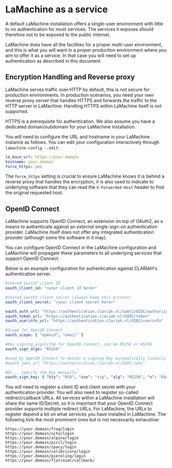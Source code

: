 # LaMachine as a service

A default LaMachine installation offers a single-user environment with little
to no authentication for most services. The services it exposes should
therefore not to be exposed to the public internet.

LaMachine does have all the facilities for a proper multi-user environment, and
this is what you will want in a proper production environment where you aim to
offer it as a service. In that case you will need to set up authentication as
described in this document.

## Encryption Handling and Reverse proxy

LaMachine serves traffic over HTTP by default, this is not secure for
production environments. In production scenarios, you need your own
reverse proxy server that handles HTTPS and forwards the traffic to the HTTP
server in LaMachine. Handling HTTPS within LaMachine itself is not supported.

HTTPS is a prerequisite for authentication. We also assume you have a dedicated
domain/subdomain for your LaMachine installation.

You will need to configure the URL and hostname in your LaMachine instance as follows. You can edit your configuration
interactively through ``lamachine-config --edit``:

```yaml
lm_base_url: https://your.domain
hostname: your.domain
force_https: yes
```

The ``force_https`` setting is crucial to ensure LaMachine knows it is behind a reverse proxy that handles the
encryption, it is also used to indicate to underlying software that they can read the ``X-Forwarded-Host`` header to
find the original requested host.

## OpenID Connect

LaMachine supports OpenID Connect, an extension on top of OAuth2, as a means to authenticate against an *external*
single-sign-on authentication provider. LaMachine itself does not offer any integrated authentication provider (although
some the software in it may).

You can configure OpenID Connect in the LaMachine configuration and
LaMachine will propagate these parameters to all underlying services
that support OpenID Connect.

Below is an example configuration for authentication against CLARIAH's authentication server.

```yaml
#shared oauth2 client ID
oauth_client_id: "<your client id here>"

#shared oauth2 client secret (always keep this private)
oauth_client_secret: "<your client secret here>"

oauth_auth_url: "https://authentication.clariah.nl/Saml2/OIDC/authorization"
oauth_token_url: "https://authentication.clariah.nl/OIDC/token"
oauth_userinfo_url: "https://authentication.clariah.nl/OIDC/userinfo"

#Scope for OpenID Connect
oauth_scope: [ "openid", "email" ]

#Key signing algorithm for OpenID Connect, can be RS256 or HS256
oauth_sign_algo: "RS256"

#used by OpenID Connect to obtain a signing key automatically (usually in combination with RS256 algorithm)
#oauth_jwks_url "https://authentication.clariah.nl/OIDC/jwks"

#Or... specify the key manually:
oauth_sign_key: { "kty": "RSA", "use": "sig", "alg": "RS256", "n": "64Aqjpp25auuL0Sh5vYc0RrqQ_kpLqfcjo6gpzIE_GI3xiJrxygvXvKgADXgRN03PEQFAIDDH-C_STgYXcOPFvrC6Hh48Cd0t21ScLemfx_PJzHPKj94nislYhlMN5v9X_Ol3lKL1uab6UrbPXPyudKiniviiq03H9eJMXeekoD_W-dT8MNxSb9Aj3sjJ0KWHIW6oFcChSaG-EnWrsvi_DO0cpasgtuB6BiR3HMm4CUdj2SM8jq2oLfpT8yWN4KsjYmMBAXQW8xh3fDwzq5DJ789cSwdPYX1Yp-LMxAq1TJM0oJhtrq81h9YFyue6ILvyGvrDALL50T1OxKXNTsEaQ", "e": "AQAB" }
```

You will need to register a client ID and client secret with your authentication provider. You will also need to
register so-called redirect/callback URLs.  All services within a LaMachine installation will share the same ID/Secret,
so it is important that your OpenID Connect provider supports multiple redirect URLs. For LaMachine, the URLs to
register depend a bit on what services you have installed in LaMachine. The following lists the most prominent ones but
is not necessarily exhaustive:

```
https://your.domain/frog/login
https://your.domain/ucto/login
https://your.domain/alpino/login
https://your.domain/piccl/login
https://your.domain/spacy/login
https://your.domain/colibricore/login
https://your.domain/piereling/login
https://your.domain/flat/oidc/callback/
```







